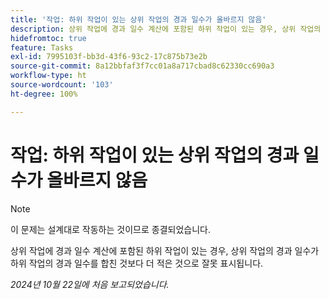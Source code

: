 ```yaml
---
title: '작업: 하위 작업이 있는 상위 작업의 경과 일수가 올바르지 않음'
description: 상위 작업에 경과 일수 계산에 포함된 하위 작업이 있는 경우, 상위 작업의 경과 일수가 하위 작업의 경과 일수를 합친 것보다 더 적은 것으로 잘못 표시됩니다.
hidefromtoc: true
feature: Tasks
exl-id: 7995103f-bb3d-43f6-93c2-17c875b73e2b
source-git-commit: 8a12bbfaf3f7cc01a8a717cbad8c62330cc690a3
workflow-type: ht
source-wordcount: '103'
ht-degree: 100%

---
```


# 작업: 하위 작업이 있는 상위 작업의 경과 일수가 올바르지 않음

>[!NOTE]
>
>이 문제는 설계대로 작동하는 것이므로 종결되었습니다.

상위 작업에 경과 일수 계산에 포함된 하위 작업이 있는 경우, 상위 작업의 경과 일수가 하위 작업의 경과 일수를 합친 것보다 더 적은 것으로 잘못 표시됩니다.

_2024년 10월 22일에 처음 보고되었습니다._
